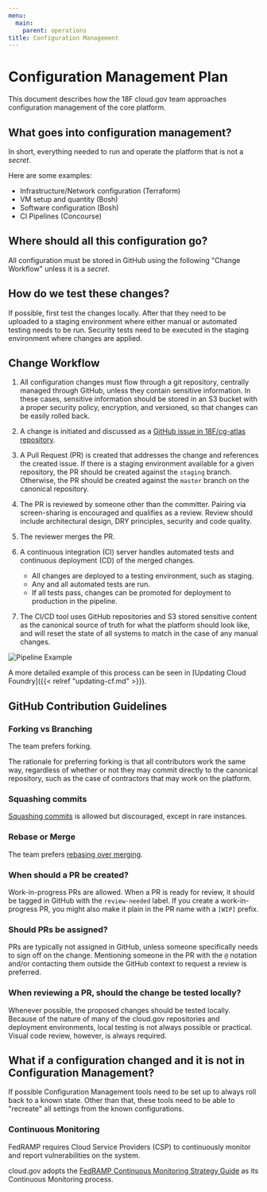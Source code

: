 ```yaml
---
menu:
  main:
    parent: operations
title: Configuration Management
---
```

# Configuration Management Plan
This document describes how the 18F cloud.gov team approaches configuration management of the core platform.

## What goes into configuration management?
In short, everything needed to run and operate the platform that is not a _secret_.

Here are some examples:
- Infrastructure/Network configuration (Terraform)
- VM setup and quantity (Bosh)
- Software configuration (Bosh)
- CI Pipelines (Concourse)

## Where should all this configuration go?
All configuration must be stored in GitHub using the following "Change Workflow" unless it is a _secret_.

## How do we test these changes?
If possible, first test the changes locally. After that they need to be uploaded to a staging environment where either manual or automated testing needs to be run.
Security tests need to be executed in the staging environment where changes are applied.

## Change Workflow

1. All configuration changes must flow through a git repository, centrally managed through GitHub, unless they contain sensitive information. In these cases, sensitive information should be stored in an S3 bucket with a proper security policy, encryption, and versioned, so that changes can be easily rolled back.
1. A change is initiated and discussed as a [GitHub issue in 18F/cg-atlas repository](https://github.com/18F/cg-atlas/issues).
1. A Pull Request (PR) is created that addresses the change and references the created issue.
    If there is a staging environment available for a given repository, the PR should be
    created against the `staging` branch. Otherwise, the PR should be created against the `master` branch on the canonical repository.
1. The PR is reviewed by someone other than the committer. Pairing via screen-sharing
is encouraged and qualifies as a review. Review should include architectural design, DRY principles, security and code quality.
1. The reviewer merges the PR.
1. A continuous integration (CI) server handles automated tests and continuous deployment (CD) of the merged changes.
    - All changes are deployed to a testing environment, such as staging.
    - Any and all automated tests are run.
    - If all tests pass, changes can be promoted for deployment to production in the pipeline.

1. The CI/CD tool uses GitHub repositories and S3 stored sensitive content as the canonical source of truth for what the platform should look like, and will reset the state of all systems to match in the case of any manual changes.

![Pipeline Example](/img/pipeline-example.png)

A more detailed example of this process can be seen in [Updating Cloud Foundry]({{< relref "updating-cf.md" >}}).

## GitHub Contribution Guidelines
### Forking vs Branching

The team prefers forking.

The rationale for preferring forking is that all contributors work the same way,
regardless of whether or not they may commit directly to the canonical repository, such as the case of contractors that may work on the platform.

### Squashing commits

[Squashing commits](https://git-scm.com/book/en/v2/Git-Tools-Rewriting-History#Squashing-Commits) is allowed but discouraged, except in rare instances.

### Rebase or Merge

The team prefers [rebasing over merging](https://www.atlassian.com/git/tutorials/merging-vs-rebasing/).

### When should a PR be created?

Work-in-progress PRs are allowed. When a PR is ready for review, it should be tagged in GitHub
with the `review-needed` label. If you create a work-in-progress PR, you might also make it plain in the PR name with a `[WIP]` prefix.

### Should PRs be assigned?

PRs are typically not assigned in GitHub, unless someone specifically needs to sign off on the change.
Mentioning someone in the PR with the `@` notation and/or contacting them outside the GitHub
context to request a review is preferred.

### When reviewing a PR, should the change be tested locally?

Whenever possible, the proposed changes should be tested locally. Because of the nature of many of the cloud.gov repositories and deployment environments, local testing is not always possible or practical. Visual code review, however, is always required.

## What if a configuration changed and it is not in Configuration Management?
If possible Configuration Management tools need to be set up to always roll back to a known state. Other than that, these tools need to be able to "recreate" all settings from the known configurations.


### Continuous Monitoring

FedRAMP requires Cloud Service Providers (CSP) to continuously monitor and report vulnerabilities on the system.

cloud.gov adopts the [FedRAMP Continuous Monitoring Strategy Guide](https://www.fedramp.gov/files/2015/03/FedRAMP-Continuous-Monitoring-Strategy-Guide-v2.0-3.docx) as its Continuous Monitoring process.
